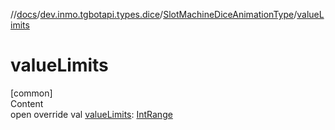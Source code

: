 //[docs](../../../index.md)/[dev.inmo.tgbotapi.types.dice](../index.md)/[SlotMachineDiceAnimationType](index.md)/[valueLimits](value-limits.md)



# valueLimits  
[common]  
Content  
open override val [valueLimits](value-limits.md): [IntRange](https://kotlinlang.org/api/latest/jvm/stdlib/kotlin.ranges/-int-range/index.html)  



